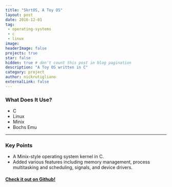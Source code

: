 ```yaml
---
title: "SkrtOS, A Toy OS"
layout: post
date: 2016-12-01 
tag:
 - operating-systems
 - c
 - linux
image: 
headerImage: false
projects: true
star: false
hidden: true # don't count this post in blog pagination
description: "A Toy OS written in C"
category: project
author: nickrutigliano
externalLink: false
---
```


### What Does It Use?

- C
- Linux
- Minix
- Bochs Emu

---

### Key Points

- A Minix-style operating system kernel in C.
- Added various features including memory management, process multitasking and scheduling, signals, and device drivers.

#### [Check it out on Github!](https://www.github.com/rutigs/skrtos)

